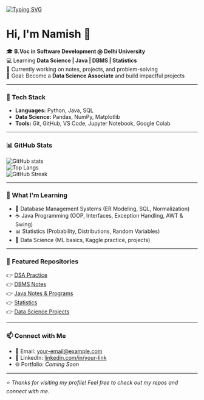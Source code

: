 <!-- Typing Intro -->
[![Typing SVG](https://readme-typing-svg.herokuapp.com?size=30&color=FF5733&center=true&vCenter=true&width=600&lines=Hi+👋,+I'm+Namish;Data+Science+Enthusiast;Java+%7C+DBMS+%7C+Statistics+Learner;Always+Learning+New+Things)](https://git.io/typing-svg)

# Hi, I'm Namish 👋  

🎓 **B.Voc in Software Development @ Delhi University**  
💻 Learning **Data Science | Java | DBMS | Statistics**  
🌱 Currently working on notes, projects, and problem-solving  
🚀 Goal: Become a **Data Science Associate** and build impactful projects  

---

### 🔧 Tech Stack
- **Languages:** Python, Java, SQL  
- **Data Science:** Pandas, NumPy, Matplotlib  
- **Tools:** Git, GitHub, VS Code, Jupyter Notebook, Google Colab  

---

### 📊 GitHub Stats
![GitHub stats](https://github-readme-stats.vercel.app/api?username=Namishkaushik&show_icons=true&theme=radical)  
![Top Langs](https://github-readme-stats.vercel.app/api/top-langs/?username=Namishkaushik&layout=compact&theme=radical)  
![GitHub Streak](https://github-readme-streak-stats.herokuapp.com/?user=Namishkaushik&theme=radical)  

---

### 🌱 What I'm Learning
- 📘 Database Management Systems (ER Modeling, SQL, Normalization)  
- ☕ Java Programming (OOP, Interfaces, Exception Handling, AWT & Swing)  
- 📊 Statistics (Probability, Distributions, Random Variables)  
- 🤖 Data Science (ML basics, Kaggle practice, projects)  

---

### 📌 Featured Repositories
👉 [DSA Practice](https://github.com/Namishkaushik/DSA)  
👉 [DBMS Notes](https://github.com/Namishkaushik/DBMS)  
👉 [Java Notes & Programs](https://github.com/Namishkaushik/Java-Notes)  
👉 [Statistics](https://github.com/Namishkaushik/Statistics)  
👉 [Data Science Projects](https://github.com/Namishkaushik/Data-Science-Projects)  

---

### 📫 Connect with Me
- 📧 Email: your-email@example.com  
- 💼 LinkedIn: [linkedin.com/in/your-link](#)  
- 🌐 Portfolio: *Coming Soon*  

---

⭐️ *Thanks for visiting my profile! Feel free to check out my repos and connect with me.*  
